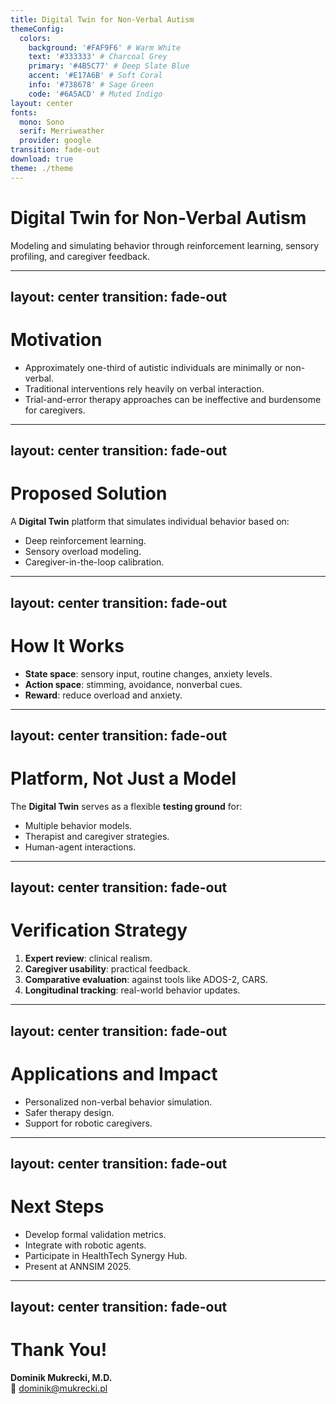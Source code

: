 ```yaml
---
title: Digital Twin for Non-Verbal Autism
themeConfig:
  colors:
    background: '#FAF9F6' # Warm White
    text: '#333333' # Charcoal Grey
    primary: '#4B5C77' # Deep Slate Blue
    accent: '#E17A6B' # Soft Coral
    info: '#738678' # Sage Green
    code: '#6A5ACD' # Muted Indigo
layout: center
fonts:
  mono: Sono
  serif: Merriweather
  provider: google
transition: fade-out
download: true
theme: ./theme
---
```


# Digital Twin for Non-Verbal Autism

Modeling and simulating behavior through reinforcement learning, sensory profiling, and caregiver feedback.

---
layout: center
transition: fade-out
---

# Motivation

- Approximately one-third of autistic individuals are minimally or non-verbal.
- Traditional interventions rely heavily on verbal interaction.
- Trial-and-error therapy approaches can be ineffective and burdensome for caregivers.

---
layout: center
transition: fade-out
---

# Proposed Solution

A **Digital Twin** platform that simulates individual behavior based on:

- Deep reinforcement learning.
- Sensory overload modeling.
- Caregiver-in-the-loop calibration.

---
layout: center
transition: fade-out
---

# How It Works

- **State space**: sensory input, routine changes, anxiety levels.
- **Action space**: stimming, avoidance, nonverbal cues.
- **Reward**: reduce overload and anxiety.

---
layout: center
transition: fade-out
---

# Platform, Not Just a Model

The **Digital Twin** serves as a flexible **testing ground** for:

- Multiple behavior models.
- Therapist and caregiver strategies.
- Human-agent interactions.

---
layout: center
transition: fade-out
---

# Verification Strategy

1. **Expert review**: clinical realism.
2. **Caregiver usability**: practical feedback.
3. **Comparative evaluation**: against tools like ADOS-2, CARS.
4. **Longitudinal tracking**: real-world behavior updates.

---
layout: center
transition: fade-out
---

# Applications and Impact

- Personalized non-verbal behavior simulation.
- Safer therapy design.
- Support for robotic caregivers.

---
layout: center
transition: fade-out
---

# Next Steps

- Develop formal validation metrics.
- Integrate with robotic agents.
- Participate in HealthTech Synergy Hub.
- Present at ANNSIM 2025.

---
layout: center
transition: fade-out
---

# Thank You!

**Dominik Mukrecki, M.D.**  
📧 dominik@mukrecki.pl
